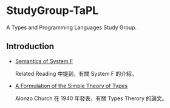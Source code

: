 # StudyGroup-TaPL

A Types and Programming Languages Study Group.

## Introduction

* [Semantics of System F](http://www.paultaylor.eu/stable/semsf.pdf)

  Related Reading 中提到，有關 System F 的介紹。

* [A Formulation of the Simple Theory of Types](https://www.classes.cs.uchicago.edu/archive/2007/spring/32001-1/papers/church-1940.pdf)

  Alonzo Church 在 1940 年發表，有關 Types Therory 的論文。
